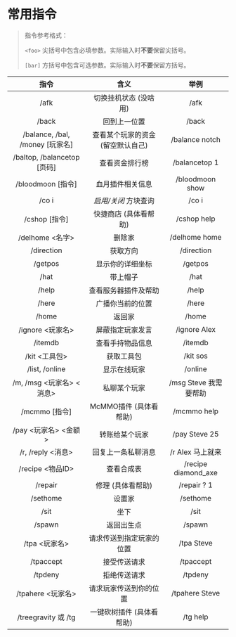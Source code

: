 # 常用指令

> 指令参考格式：
> 
> `<foo>` 尖括号中包含必填参数。实际输入时**不要**保留尖括号。
> 
> `[bar]` 方括号中包含可选参数。实际输入时**不要**保留方括号。

|指令|含义|举例|
|:-:|:-:|:-:|
|/afk|切换挂机状态 (没啥用)|/afk|
|/back|回到上一位置|/back|
|/balance, /bal, /money [玩家名]|查看某个玩家的资金 (留空默认自己)|/balance notch|
|/baltop, /balancetop [页码]|查看资金排行榜|/balancetop 1|
|/bloodmoon [指令]|血月插件相关信息|/bloodmoon show|
|/co i|*启用/关闭* 方块查询|/co i|
|/cshop [指令]|快捷商店 (具体看帮助)|/cshop help|
|/delhome <名字>|删除家|/delhome home|
|/direction|获取方向|/direction|
|/getpos|显示你的详细坐标|/getpos|
|/hat|带上帽子|/hat|
|/help|查看服务器插件及帮助|/help|
|/here|广播你当前的位置|/here|
|/home|返回家|/home|
|/ignore <玩家名>|屏蔽指定玩家发言|/ignore Alex|
|/itemdb|查看手持物品信息|/itemdb|
|/kit <工具包>|获取工具包|/kit sos|
|/list, /online|显示在线玩家|/online|
|/m, /msg <玩家名> <消息>|私聊某个玩家|/msg Steve 我需要帮助|
|/mcmmo [指令]|McMMO插件 (具体看帮助)|/mcmmo help|
|/pay <玩家名> <金额>|转账给某个玩家|/pay Steve 25|
|/r, /reply <消息>|回复上一条私聊消息|/r Alex 马上就来|
|/recipe <物品ID>|查看合成表|/recipe diamond_axe|
|/repair|修理 (具体看帮助)|/repair ? 1|
|/sethome|设置家|/sethome|
|/sit|坐下|/sit|
|/spawn|返回出生点|/spawn|
|/tpa <玩家名>|请求传送到指定玩家的位置|/tpa Steve|
|/tpaccept|接受传送请求|/tpaccept|
|/tpdeny|拒绝传送请求|/tpdeny|
|/tpahere <玩家名>|请求玩家传送到你的位置|/tpahere Steve|
|/treegravity 或 /tg|一键砍树插件 (具体看帮助)|/tg help|
